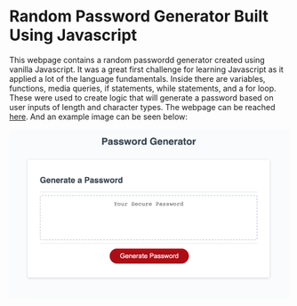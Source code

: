 # Random Password Generator Built Using Javascript

This webpage contains a random passwordd generator created using vanilla Javascript. It was a great first challenge for learning Javascript as it applied a lot of the language fundamentals. Inside there are variables, functions, media queries, if statements, while statements, and a for loop. These were used to create logic that will generate a password based on user inputs of length and character types. The webpage can be reached [here](https://ajaws2022.github.io/BC-CH-Gen.Pass./). And an example image can be seen below: 
<p>
<img src="./assets/images/generator.png">
</p>